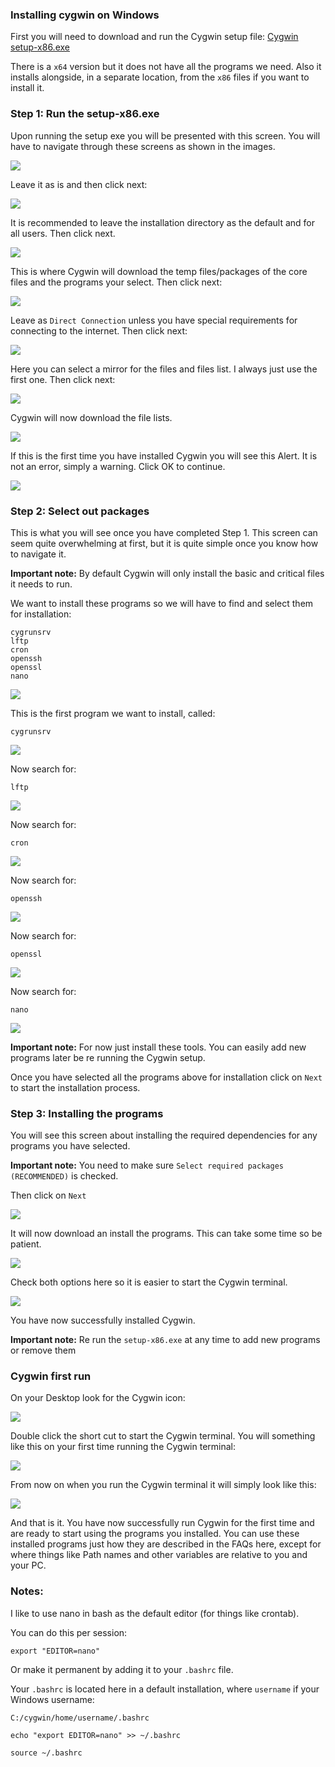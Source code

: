
### Installing cygwin on Windows

First you will need to download and run the Cygwin setup file: [Cygwin setup-x86.exe](http://cygwin.com/setup-x86.exe)

There is a `x64` version but it does not have all the programs we need. Also it installs alongside, in a separate location, from the `x86` files if you want to install it.

### Step 1: Run the setup-x86.exe

Upon running the setup exe you will be presented with this screen. You will have to navigate through these screens as shown in the images.

![](https://raw.github.com/feralhosting/feralfilehosting/master/Feral%20Wiki/Other%20software/Cygwin%20-%20Linux%20tools%20on%20Windows/1.png)

Leave it as is and then click next:

![](https://raw.github.com/feralhosting/feralfilehosting/master/Feral%20Wiki/Other%20software/Cygwin%20-%20Linux%20tools%20on%20Windows/2.png)

It is recommended to leave the installation directory as the default and for all users. Then click next.

![](https://raw.github.com/feralhosting/feralfilehosting/master/Feral%20Wiki/Other%20software/Cygwin%20-%20Linux%20tools%20on%20Windows/3.png)

This is where Cygwin will download the temp files/packages of the core files and the programs your select. Then click next:

![](https://raw.github.com/feralhosting/feralfilehosting/master/Feral%20Wiki/Other%20software/Cygwin%20-%20Linux%20tools%20on%20Windows/4.png)

Leave as `Direct Connection` unless you have special requirements for connecting to the internet. Then click next:

![](https://raw.github.com/feralhosting/feralfilehosting/master/Feral%20Wiki/Other%20software/Cygwin%20-%20Linux%20tools%20on%20Windows/5.png)

Here you can select a mirror for the files and files list. I always just use the first one. Then click next:

![](https://raw.github.com/feralhosting/feralfilehosting/master/Feral%20Wiki/Other%20software/Cygwin%20-%20Linux%20tools%20on%20Windows/6.png)

Cygwin will now download the file lists.

![](https://raw.github.com/feralhosting/feralfilehosting/master/Feral%20Wiki/Other%20software/Cygwin%20-%20Linux%20tools%20on%20Windows/7.png)

If this is the first time you have installed Cygwin you will see this Alert. It is not an error, simply a warning. Click OK to continue.

![](https://raw.github.com/feralhosting/feralfilehosting/master/Feral%20Wiki/Other%20software/Cygwin%20-%20Linux%20tools%20on%20Windows/alert.png)

### Step 2: Select out packages

This is what you will see once you have completed Step 1. This screen can seem quite overwhelming at first, but it is quite simple once you know how to navigate it.

**Important note:** By default Cygwin will only install the basic and critical files it needs to run. 

We want to install these programs so we will have to find and select them for installation:

~~~
cygrunsrv
lftp
cron
openssh
openssl
nano
~~~

![](https://raw.github.com/feralhosting/feralfilehosting/master/Feral%20Wiki/Other%20software/Cygwin%20-%20Linux%20tools%20on%20Windows/apps.1.png)

This is the first program we want to install, called:

~~~
cygrunsrv
~~~

![](https://raw.github.com/feralhosting/feralfilehosting/master/Feral%20Wiki/Other%20software/Cygwin%20-%20Linux%20tools%20on%20Windows/apps.cygrunsrv.png)

Now search for:

~~~
lftp
~~~

![](https://raw.github.com/feralhosting/feralfilehosting/master/Feral%20Wiki/Other%20software/Cygwin%20-%20Linux%20tools%20on%20Windows/apps.lftp.png)

Now search for:

~~~
cron
~~~

![](https://raw.github.com/feralhosting/feralfilehosting/master/Feral%20Wiki/Other%20software/Cygwin%20-%20Linux%20tools%20on%20Windows/apps.cron.png)

Now search for:

~~~
openssh
~~~

![](https://raw.github.com/feralhosting/feralfilehosting/master/Feral%20Wiki/Other%20software/Cygwin%20-%20Linux%20tools%20on%20Windows/apps.openssh.png)

Now search for:

~~~
openssl
~~~

![](https://raw.github.com/feralhosting/feralfilehosting/master/Feral%20Wiki/Other%20software/Cygwin%20-%20Linux%20tools%20on%20Windows/apps.openssl.png)

Now search for:

~~~
nano
~~~

![](https://raw.github.com/feralhosting/feralfilehosting/master/Feral%20Wiki/Other%20software/Cygwin%20-%20Linux%20tools%20on%20Windows/apps.nano.png)

**Important note:** For now just install these tools. You can easily add new programs later be re running the Cygwin setup.

Once you have selected all the programs above for installation click on `Next` to start the installation process.

### Step 3: Installing the programs

You will see this screen about installing the required dependencies for any programs you have selected.

**Important note:** You need to make sure `Select required packages (RECOMMENDED)` is checked.

Then click on `Next`

![](https://raw.github.com/feralhosting/feralfilehosting/master/Feral%20Wiki/Other%20software/Cygwin%20-%20Linux%20tools%20on%20Windows/finish.1.png)

It will now download an install the programs. This can take some time so be patient.

![](https://raw.github.com/feralhosting/feralfilehosting/master/Feral%20Wiki/Other%20software/Cygwin%20-%20Linux%20tools%20on%20Windows/finish.2.png)

Check both options here so it is easier to start the Cygwin terminal.

![](https://raw.github.com/feralhosting/feralfilehosting/master/Feral%20Wiki/Other%20software/Cygwin%20-%20Linux%20tools%20on%20Windows/finish.3.png)

You have now successfully installed Cygwin.

**Important note:** Re run the `setup-x86.exe` at any time to add new programs or remove them

### Cygwin first run

On your Desktop look for the Cygwin icon:

![](https://raw.github.com/feralhosting/feralfilehosting/master/Feral%20Wiki/Other%20software/Cygwin%20-%20Linux%20tools%20on%20Windows/shortcut.png)

Double click the short cut to start the Cygwin terminal. You will something like this on your first time running the Cygwin terminal:

![](https://raw.github.com/feralhosting/feralfilehosting/master/Feral%20Wiki/Other%20software/Cygwin%20-%20Linux%20tools%20on%20Windows/firstrun.png)

From now on when you run the Cygwin terminal it will simply look like this:

![](https://raw.github.com/feralhosting/feralfilehosting/master/Feral%20Wiki/Other%20software/Cygwin%20-%20Linux%20tools%20on%20Windows/secondrun.png)

And that is it. You have now successfully run Cygwin for the first time and are ready to start using the programs you installed. You can use these installed programs just how they are described in the FAQs here, except for where things like Path names and other variables are relative to you and your PC.

### Notes:

I like to use nano in bash as the default editor (for things like crontab).

You can do this per session:

~~~
export "EDITOR=nano"
~~~

Or make it permanent by adding it to your `.bashrc` file.

Your `.bashrc` is located here in a default installation, where `username` if your Windows username:

~~~
C:/cygwin/home/username/.bashrc
~~~

~~~
echo "export EDITOR=nano" >> ~/.bashrc
~~~

~~~
source ~/.bashrc
~~~



